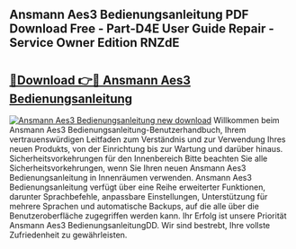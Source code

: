 ## Ansmann Aes3 Bedienungsanleitung PDF Download Free - Part-D4E User Guide Repair - Service Owner Edition RNZdE

# <h2><a href="http://df23ih.blite.top/?on=Ansmann+Aes3+Bedienungsanleitung">🔗Download 👉🔴 Ansmann Aes3 Bedienungsanleitung</a></h2>

[![Ansmann Aes3 Bedienungsanleitung new download](https://i.imgur.com/lujVjoI.png)](http://df23ih.blite.top/?on=Ansmann+Aes3+Bedienungsanleitung)
Willkommen beim Ansmann Aes3 Bedienungsanleitung-Benutzerhandbuch, Ihrem vertrauenswürdigen Leitfaden zum Verständnis und zur Verwendung Ihres neuen Produkts, von der Einrichtung bis zur Wartung und darüber hinaus. Sicherheitsvorkehrungen für den Innenbereich Bitte beachten Sie alle Sicherheitsvorkehrungen, wenn Sie Ihren neuen Ansmann Aes3 Bedienungsanleitung in Innenräumen verwenden. Ansmann Aes3 Bedienungsanleitung verfügt über eine Reihe erweiterter Funktionen, darunter Sprachbefehle, anpassbare Einstellungen, Unterstützung für mehrere Sprachen und automatische Backups, auf die alle über die Benutzeroberfläche zugegriffen werden kann. Ihr Erfolg ist unsere Priorität Ansmann Aes3 BedienungsanleitungDD. Wir sind bestrebt, Ihre vollste Zufriedenheit zu gewährleisten.
